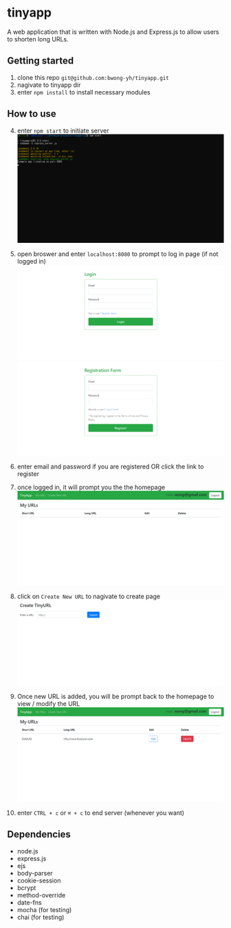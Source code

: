 # tinyapp

A web application that is written with Node.js and Express.js to allow users to shorten long URLs.

## Getting started

1. clone this repo `git@github.com:bwong-yh/tinyapp.git`
2. nagivate to tinyapp dir
3. enter `npm install` to install necessary modules

## How to use

4. enter `npm start` to initiate server
   ![start-server](./images/start-server.png)
5. open broswer and enter `localhost:8080` to prompt to log in page (if not logged in)
   ![login](./images/login.png)
   ![register](./images/register.png)

6. enter email and password if you are registered OR click the link to register
7. once logged in, it will prompt you the the homepage
   ![homepage](./images/homepage.png)
8. click on `Create New URL` to nagivate to create page
   ![create-url](./images/create-url.png)
9. Once new URL is added, you will be prompt back to the homepage to view / modify the URL
   ![homepage-added](./images/homepage-added.png)
10. enter `CTRL + c` or `⌘ + c` to end server (whenever you want)

## Dependencies

- node.js
- express.js
- ejs
- body-parser
- cookie-session
- bcrypt
- method-override
- date-fns
- mocha (for testing)
- chai (for testing)
